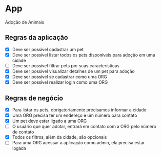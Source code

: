 # App

Adoção de Animais

## Regras da aplicação

  - [x] Deve ser possível cadastrar um pet
  - [x] Deve ser possível listar todos os pets disponíveis para adoção em uma cidade
  - [ ] Deve ser possível filtrar pets por suas características 
  - [x] Deve ser possível visualizar detalhes de um pet para adoção
  - [x] Deve ser possível se cadastrar como uma ORG
  - [x] Deve ser possível realizar login como uma ORG

## Regras de negócio

  - [x] Para listar os pets, obrigatoriamente precisamos informar a cidade
  - [x] Uma ORG precisa ter um endereço e um número para contato
  - [x] Um pet deve estar ligado a uma ORG
  - [ ] O usuário que quer adotar, entrará em contato com a ORG pelo número de contato
  - [x] Todos os filtros, além da cidade, são opcionais
  - [ ] Para uma ORG acessar a aplicação como admin, ela precisa estar logada